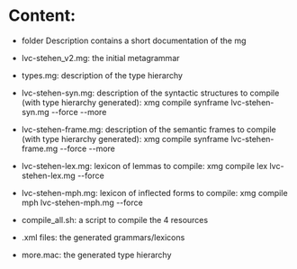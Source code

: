 # Content:

* folder Description contains a short documentation of the mg

* lvc-stehen_v2.mg: the initial metagrammar

* types.mg: description of the type hierarchy

* lvc-stehen-syn.mg: description of the syntactic structures
  to compile (with type hierarchy generated):
  xmg compile synframe lvc-stehen-syn.mg --force --more

* lvc-stehen-frame.mg: description of the semantic frames
  to compile (with type hierarchy generated):
  xmg compile synframe lvc-stehen-frame.mg --force --more

* lvc-stehen-lex.mg: lexicon of lemmas
  to compile:
  xmg compile lex lvc-stehen-lex.mg --force

* lvc-stehen-mph.mg: lexicon of inflected forms
  to compile:
  xmg compile mph lvc-stehen-mph.mg --force

* compile_all.sh: a script to compile the 4 resources

* .xml files: the generated grammars/lexicons

* more.mac: the generated type hierarchy
